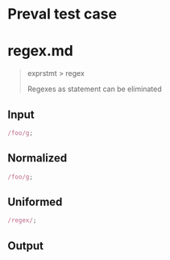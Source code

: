 # Preval test case

# regex.md

> exprstmt > regex
>
> Regexes as statement can be eliminated

## Input

`````js filename=intro
/foo/g;
`````

## Normalized

`````js filename=intro
/foo/g;
`````

## Uniformed

`````js filename=intro
/regex/;
`````

## Output

`````js filename=intro

`````
